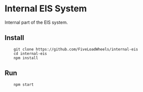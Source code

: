 # Internal EIS System

Internal part of the EIS system.

## Install

```shell
    git clone https://github.com/FiveLoadWheels/internal-eis
    cd internal-eis
    npm install
```

## Run

```shell
    npm start
```